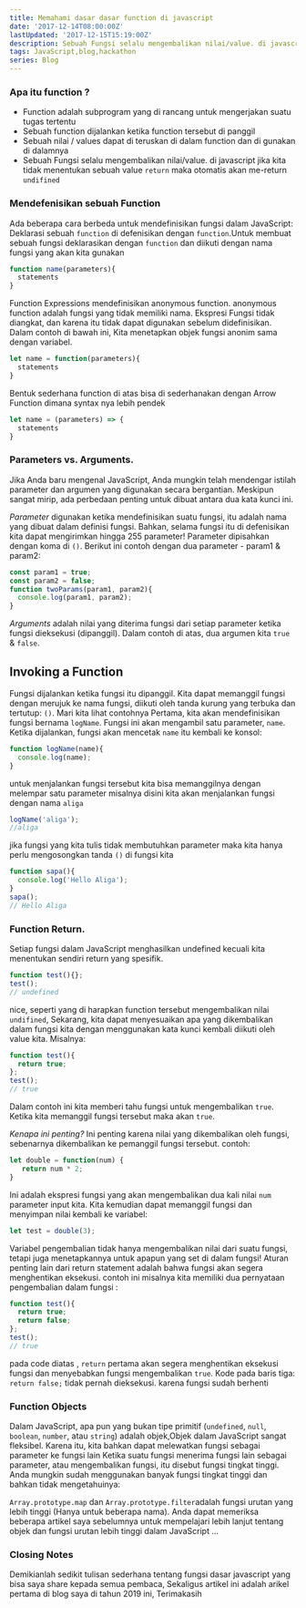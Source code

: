 ```yaml
---
title: Memahami dasar dasar function di javascript
date: '2017-12-14T08:00:00Z'
lastUpdated: '2017-12-15T15:19:00Z'
description: Sebuah Fungsi selalu mengembalikan nilai/value. di javascript jika kita tidak menentukan sebuah value `return` maka otomatis akan me-return `undifined`
tags: JavaScript,blog,hackathon
series: Blog
---
```


### Apa itu function ?
- Function adalah subprogram yang di rancang untuk mengerjakan suatu tugas tertentu
- Sebuah function dijalankan ketika function tersebut di panggil
- Sebuah nilai / values dapat di teruskan di dalam function dan di gunakan di dalamnya
- Sebuah Fungsi selalu mengembalikan nilai/value. di javascript jika kita tidak menentukan sebuah value `return` maka otomatis akan me-return `undifined`

### Mendefenisikan sebuah Function
Ada beberapa cara berbeda untuk mendefinisikan fungsi dalam JavaScript:
Deklarasi sebuah `function` di defenisikan dengan `function`.Untuk membuat sebuah fungsi deklarasikan dengan `function` dan diikuti dengan nama fungsi yang akan kita gunakan

```js
function name(parameters){
  statements
}
```
Function Expressions mendefinisikan anonymous function. anonymous function adalah fungsi yang tidak memiliki nama. Ekspresi Fungsi tidak diangkat, dan karena itu tidak dapat digunakan sebelum didefinisikan. Dalam contoh di bawah ini, Kita menetapkan objek fungsi anonim sama dengan variabel.
```js
let name = function(parameters){
  statements
}
```
Bentuk sederhana function di atas bisa di sederhanakan dengan Arrow Function dimana syntax nya lebih pendek
```js
let name = (parameters) => {
  statements
}
```
### Parameters vs. Arguments.
Jika Anda baru mengenal JavaScript, Anda mungkin telah mendengar istilah parameter dan argumen yang digunakan secara bergantian. Meskipun sangat mirip, ada perbedaan penting untuk dibuat antara dua kata kunci ini.

*Parameter* digunakan ketika mendefinisikan suatu fungsi, itu adalah nama yang dibuat dalam definisi fungsi. Bahkan, selama  fungsi itu di defenisikan kita dapat mengirimkan hingga 255 parameter! Parameter dipisahkan dengan koma di ```()```. Berikut ini contoh dengan dua parameter - param1 & param2:
```js
const param1 = true;
const param2 = false;
function twoParams(param1, param2){
  console.log(param1, param2);
}
```

*Arguments* adalah nilai yang diterima fungsi dari setiap parameter ketika fungsi dieksekusi (dipanggil). Dalam contoh di atas, dua argumen kita ```true``` & ```false```.
## Invoking a Function
Fungsi dijalankan ketika fungsi itu dipanggil. Kita dapat memanggil fungsi dengan merujuk  ke nama fungsi, diikuti oleh tanda kurung yang terbuka dan tertutup: ```()```.
Mari kita lihat contohnya
Pertama, kita akan mendefinisikan fungsi bernama ```logName```. Fungsi ini akan mengambil satu parameter, ```name```. Ketika dijalankan, fungsi akan mencetak ```name``` itu kembali ke konsol:
```js
function logName(name){
  console.log(name);
}
```
untuk menjalankan fungsi tersebut kita bisa memanggilnya dengan melempar satu parameter misalnya disini kita akan menjalankan fungsi dengan nama `aliga`
```js
logName('aliga');
//aliga
```
jika fungsi yang kita tulis tidak membutuhkan parameter maka kita hanya perlu mengosongkan tanda `()` di fungsi kita
```js
function sapa(){
  console.log('Hello Aliga');
}
sapa();
// Hello Aliga
```
### Function Return.
Setiap fungsi dalam JavaScript menghasilkan undefined kecuali kita menentukan sendiri return yang spesifik.
```js
function test(){};
test();
// undefined
```
nice, seperti yang di harapkan function tersebut mengembalikan nilai `undifined`,
Sekarang, kita dapat menyesuaikan apa yang dikembalikan dalam fungsi kita dengan menggunakan kata kunci kembali diikuti oleh value kita. Misalnya:
```js
function test(){
  return true;
};
test();
// true
```
Dalam contoh ini kita  memberi tahu fungsi untuk mengembalikan `true`. Ketika kita memanggil fungsi tersebut maka akan `true`.

*Kenapa ini penting?*
Ini penting karena nilai yang dikembalikan  oleh fungsi, sebenarnya dikembalikan ke pemanggil fungsi tersebut. contoh:
```js
let double = function(num) {
   return num * 2;
}
```
Ini adalah ekspresi fungsi  yang akan mengembalikan dua kali nilai `num` parameter input kita. Kita kemudian dapat memanggil fungsi dan menyimpan nilai kembali ke variabel:
```js
let test = double(3);

```
Variabel pengembalian tidak hanya mengembalikan nilai dari suatu fungsi, tetapi juga menetapkannya untuk apapun yang set di dalam  fungsi!
Aturan penting lain dari return statement adalah bahwa fungsi akan segera menghentikan eksekusi.
contoh ini misalnya kita memiliki dua pernyataan pengembalian dalam fungsi :
```js
function test(){
  return true;
  return false;
};
test();
// true
```
pada code diatas , `return`  pertama akan segera menghentikan eksekusi fungsi dan menyebabkan fungsi  mengembalikan `true`. Kode pada baris tiga: `return false;` tidak pernah dieksekusi. karena fungsi sudah berhenti

### Function Objects
Dalam JavaScript, apa pun yang bukan tipe primitif (``undefined``, `null`, `boolean`, `number`, atau `string`) adalah objek,Objek dalam JavaScript sangat fleksibel. Karena itu, kita bahkan dapat melewatkan fungsi sebagai parameter ke fungsi lain
Ketika suatu fungsi menerima fungsi lain sebagai parameter, atau mengembalikan fungsi, itu disebut fungsi tingkat tinggi. Anda mungkin sudah menggunakan banyak fungsi tingkat tinggi dan bahkan tidak mengetahuinya:

`Array.prototype.map` dan `Array.prototype.filter`adalah fungsi urutan yang lebih tinggi (Hanya untuk beberapa nama). Anda dapat memeriksa beberapa artikel saya sebelumnya untuk mempelajari lebih lanjut tentang objek dan fungsi urutan lebih tinggi dalam JavaScript ...

### Closing Notes
Demikianlah sedikit tulisan sederhana tentang fungsi dasar javascript yang bisa saya share kepada semua pembaca, Sekaligus artikel ini adalah arikel pertama di blog saya di tahun 2019 ini, Terimakasih 